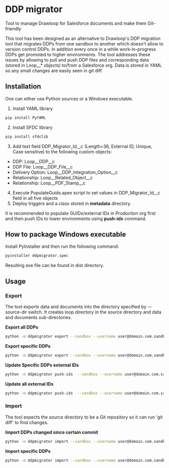 # DDP migrator
Tool to manage Drawloop for Salesforce documents and make them Git-friendly


This tool has been designed as an alternative to Drawloop's DDP migration tool
that migrates DDPs from one sandbox to another which doesn't allow to version
control DDPs. In addition every once in a while work-in-progress DDPs get
promoted to higher environments.
The tool addresses these issues by allowing to pull and push DDP files and
corresponding data (stored in Loop__* objects) to/from a Salesforce org.
Data is stored in YAML so any small changes are easily seen in git diff.

## Installation

One can either use Python sources or a Windows executable.

1. Install YAML library
```sh
pip install PyYAML
```

2. Install SFDC library
```sh
pip install sfdclib
```

3. Add text field DDP\_Migrator\_Id\_\_c (Length=36, External ID, Unique, Case sensitive) to the following custom objects:
 * DDP: Loop\_\_DDP\_\_c
 * DDP File: Loop\_\_DDP\_File\_\_c
 * Delivery Option: Loop\_\_DDP\_Integration_Option\_\_c
 * Relationship: Loop\_\_Related\_Object\_\_c
 * Relationship: Loop\_\_PDF\_Stamp\_\_c

4. Execute PopulateGuids.apex script to set values in DDP\_Migrator\_Id\_\_c field in all five objects
5. Deploy triggers and a class stored in **metadata** directory.

It is recommended to populate GUIDs/external IDs in Production org first
and then push IDs to lower environments using **push-ids** command.

How to package Windows executable
---------------------------------
Install PyInstaller and then run the following command:
```sh
pyinstaller ddpmigrator.spec
```
Resulting exe file can be found in dist directory.

## Usage

### Export

The tool exports data and documents into the directory specified by --source-dir switch.
It creates loop directory in the source directory and data and documents sub-directories.

**Export all DDPs**
```sh
python -m ddpmigrator export --sandbox --username user@domain.com.sandbox_name --password Secret --source-dir ..
```

**Export specific DDPs**
```sh
python -m ddpmigrator export --sandbox --username user@domain.com.sandbox_name --password Secret --source-dir .. --ddp "EOP For Enterprise Payment"
```


**Update Specific DDPs external IDs**
```sh
python -m ddpmigrator push-ids  --sandbox --username user@domain.com.sandbox_name --password Secret --source-dir ..
```
**Update all external IDs**
```sh
python -m ddpmigrator push-ids  --sandbox --username user@domain.com.sandbox_name --password Secret --source-dir .. --ddp "EOP For Enterprise Payment"
```

### Import
The tool expects the source directory to be a Git repository so it can run 'git diff' to find changes.

**Import DDPs changed since certain commit**
```sh
python -m ddpmigrator import --sandbox --username user@domain.com.sandbox_name --password Secret --source-dir .. --baseline 6771fbc7
```

**Import specific DDPs**
```sh
python -m ddpmigrator import --sandbox --username user@domain.com.sandbox_name --password Secret --source-dir .. --ddp "EOP For Enterprise Payment"
```
